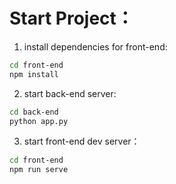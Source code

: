 # Start Project：

1. install dependencies for front-end:

```bash
cd front-end
npm install
```

2. start back-end server:

```bash
cd back-end
python app.py
```

3. start front-end dev server：

```bash
cd front-end
npm run serve
```
